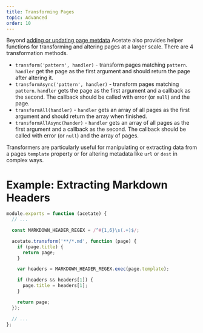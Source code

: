 ```yaml
---
title: Transforming Pages
topic: Advanced
order: 10
---
```


Beyond [adding or updating page metdata](/documentation/page-metadata) Acetate also provides helper functions for transforming and altering pages at a larger scale. There are 4 transformation methods.

* `transform('pattern', handler)` - transform pages matching `pattern`. `handler` get the page as the first argument and should return the page after altering it.
* `transformAsync('pattern', handler)` - transform pages matching `pattern`. `handler` gets the page as the first argument and a callback as the second. The callback should be called with error (or `null`) and the page.
* `transformAll(handler)` - `handler` gets an array of all pages as the first argument and should return the array when finished.
* `transformAllAsync(hander)` - `handler` gets an array of all pages as the first argument and a callback as the second. The callback should be called with error (or `null`) and the array of pages.

Transformers are particularly useful for manipulating or extracting data from a pages `template` property or for altering metadata like `url` or `dest` in complex ways.

# Example: Extracting Markdown Headers

```js
module.exports = function (acetate) {
  // ...

  const MARKDOWN_HEADER_REGEX = /^#{1,6}\s(.+)$/;

  acetate.transform('**/*.md', function (page) {
    if (page.title) {
      return page;
    }

    var headers = MARKDOWN_HEADER_REGEX.exec(page.template);

    if (headers && headers[1]) {
      page.title = headers[1];
    }

    return page;
  });

  // ...
};
```
